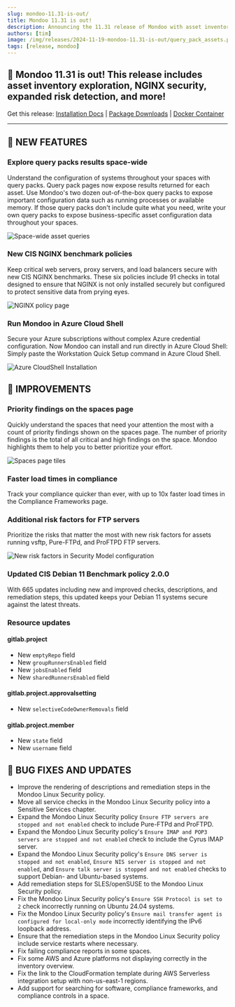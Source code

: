 ```yaml
---
slug: mondoo-11.31-is-out/
title: Mondoo 11.31 is out!
description: Announcing the 11.31 release of Mondoo with asset inventory exploration, NGINX security, expanded risk detection, and more!
authors: [tim]
image: /img/releases/2024-11-19-mondoo-11.31-is-out/query_pack_assets.png
tags: [release, mondoo]
---
```


## 🥳 Mondoo 11.31 is out! This release includes asset inventory exploration, NGINX security, expanded risk detection, and more!

Get this release: [Installation Docs](https://mondoo.com/docs/cnspec/) | [Package Downloads](https://releases.mondoo.com/cnspec/) | [Docker Container](https://hub.docker.com/r/mondoo/cnspec)

---

## 🎉 NEW FEATURES

### Explore query packs results space-wide

Understand the configuration of systems throughout your spaces with query packs. Query pack pages now expose results returned for each asset. Use Mondoo's two dozen out-of-the-box query packs to expose important configuration data such as running processes or available memory. If those query packs don't include quite what you need, write your own query packs to expose business-specific asset configuration data throughout your spaces.

![Space-wide asset queries](/img/releases/2024-11-19-mondoo-11.31-is-out/query_pack_assets.png)

### New CIS NGINX benchmark policies

Keep critical web servers, proxy servers, and load balancers secure with new CIS NGINX benchmarks. These six policies include 91 checks in total designed to ensure that NGINX is not only installed securely but configured to protect sensitive data from prying eyes.

![NGINX policy page](/img/releases/2024-11-19-mondoo-11.31-is-out/nginx_policy.png)

### Run Mondoo in Azure Cloud Shell

Secure your Azure subscriptions without complex Azure credential configuration. Now Mondoo can install and run directly in Azure Cloud Shell: Simply paste the Workstation Quick Setup command in Azure Cloud Shell.

![Azure CloudShell Installation](/img/releases/2024-11-19-mondoo-11.31-is-out/cloudshell_install.png)

## 🧹 IMPROVEMENTS

### Priority findings on the spaces page

Quickly understand the spaces that need your attention the most with a count of priority findings shown on the spaces page. The number of priority findings is the total of all critical and high findings on the space. Mondoo highlights them to help you to better prioritize your effort.

![Spaces page tiles](/img/releases/2024-11-19-mondoo-11.31-is-out/priority_findings.png)

### Faster load times in compliance

Track your compliance quicker than ever, with up to 10x faster load times in the Compliance Frameworks page.

### Additional risk factors for FTP servers

Prioritize the risks that matter the most with new risk factors for assets running vsftp, Pure-FTPd, and ProFTPD FTP servers.

![New risk factors in Security Model configuration](/img/releases/2024-11-19-mondoo-11.31-is-out/risk_factors.png)

### Updated CIS Debian 11 Benchmark policy 2.0.0

With 665 updates including new and improved checks, descriptions, and remediation steps, this updated keeps your Debian 11 systems secure against the latest threats.

### Resource updates

#### gitlab.project

- New `emptyRepo` field
- New `groupRunnersEnabled` field
- New `jobsEnabled` field
- New `sharedRunnersEnabled` field

#### gitlab.project.approvalsetting

- New `selectiveCodeOwnerRemovals` field

#### gitlab.project.member

- New `state` field
- New `username` field

## 🐛 BUG FIXES AND UPDATES

- Improve the rendering of descriptions and remediation steps in the Mondoo Linux Security policy.
- Move all service checks in the Mondoo Linux Security policy into a Sensitive Services chapter.
- Expand the Mondoo Linux Security policy `Ensure FTP servers are stopped and not enabled` check to include Pure-FTPd and ProFTPD.
- Expand the Mondoo Linux Security policy's `Ensure IMAP and POP3 servers are stopped and not enabled` check to include the Cyrus IMAP server.
- Expand the Mondoo Linux Security policy's `Ensure DNS server is stopped and not enabled`, `Ensure NIS server is stopped and not enabled`, and `Ensure talk server is stopped and not enabled` checks to support Debian- and Ubuntu-based systems.
- Add remediation steps for SLES/openSUSE to the Mondoo Linux Security policy.
- Fix the Mondoo Linux Security policy's `Ensure SSH Protocol is set to 2` check incorrectly running on Ubuntu 24.04 systems.
- Fix the Mondoo Linux Security policy's `Ensure mail transfer agent is configured for local-only mode` incorrectly identifying the IPv6 loopback address.
- Ensure that the remediation steps in the Mondoo Linux Security policy include service restarts where necessary.
- Fix failing compliance reports in some spaces.
- Fix some AWS and Azure platforms not displaying correctly in the inventory overview.
- Fix the link to the CloudFormation template during AWS Serverless integration setup with non-us-east-1 regions.
- Add support for searching for software, compliance frameworks, and compliance controls in a space.
